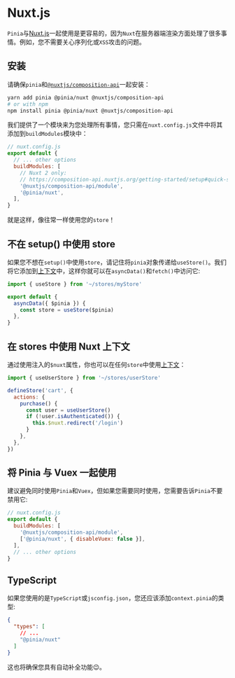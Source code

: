 # Nuxt.js

`Pinia`与[Nuxt.js](https://nuxtjs.org/)一起使用是更容易的，因为`Nuxt`在服务器端渲染方面处理了很多事情。例如，您不需要关心序列化或`XSS`攻击的问题。



## 安装

请确保`pinia`和[`@nuxtjs/composition-api`](https://composition-api.nuxtjs.org/)一起安装：

```sh
yarn add pinia @pinia/nuxt @nuxtjs/composition-api
# or with npm
npm install pinia @pinia/nuxt @nuxtjs/composition-api
```

我们提供了一个模块来为您处理所有事情，您只需在`nuxt.config.js`文件中将其添加到`buildModules`模块中：

```js
// nuxt.config.js
export default {
  // ... other options
  buildModules: [
    // Nuxt 2 only:
    // https://composition-api.nuxtjs.org/getting-started/setup#quick-start
    '@nuxtjs/composition-api/module',
    '@pinia/nuxt',
  ],
}
```

就是这样，像往常一样使用您的`store`！



## 不在 setup() 中使用 store

如果您不想在`setup()`中使用`store`，请记住将`pinia`对象传递给`useStore()`。我们将它添加到[上下文](https://nuxtjs.org/docs/internals-glossary/context/)中，这样你就可以在`asyncData()`和`fetch()`中访问它:

```js
import { useStore } from '~/stores/myStore'

export default {
  asyncData({ $pinia }) {
    const store = useStore($pinia)
  },
}
```



## 在 stores 中使用 Nuxt 上下文

通过使用注入的`$nuxt`属性，你也可以在任何`store`中使用[上下文](https://nuxtjs.org/docs/internals-glossary/context/)：

```js
import { useUserStore } from '~/stores/userStore'

defineStore('cart', {
  actions: {
    purchase() {
      const user = useUserStore()
      if (!user.isAuthenticated()) {
        this.$nuxt.redirect('/login')
      }
    },
  },
})
```



## 将 Pinia 与 Vuex 一起使用

建议避免同时使用`Pinia`和`Vuex`，但如果您需要同时使用，您需要告诉`Pinia`不要禁用它:

```js
// nuxt.config.js
export default {
  buildModules: [
    '@nuxtjs/composition-api/module',
    ['@pinia/nuxt', { disableVuex: false }],
  ],
  // ... other options
}
```



## TypeScript

如果您使用的是`TypeScript`或`jsconfig.json`，您还应该添加`context.pinia`的类型:

```json
{
  "types": [
    // ...
    "@pinia/nuxt"
  ]
}
```

这也将确保您具有自动补全功能😉。
